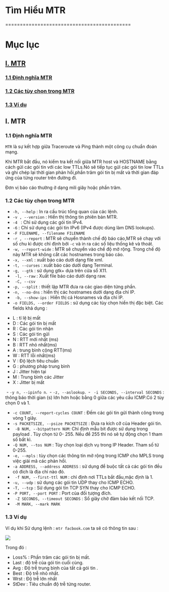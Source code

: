 # Tìm Hiểu MTR
===========================================
# Mục lục
## [I. MTR](#mtr)
### [1.1 Định nghĩa MTR](#11)
### [1.2 Các tùy chọn trong MTR](#12)
### [1.3 Ví dụ ](#13)

<a name=mtr></a>
## I. MTR

<a name=11></a>
### 1.1 Định nghĩa MTR
 `MTR` là sự kết hợp giữa Traceroute và Ping thành một công cụ chuẩn đoán mạng.

 Khi MTR bắt đầu, nó kiểm tra kết nối giữa MTR host và HOSTNAME bằng cách gửi các gói tin với các low TTLs.Nó sẽ tiếp tục gửi các gói tin low TTLs và ghi chép lại thời gian phản hồi,phần trăm gói tin bị mất và thời gian đáp ứng của từng router trên đường đi.

 Đơn vị báo cáo thường ở dạng mili giây hoặc phần trăm.

<a name=12></a>
### 1.2 Các tùy chọn trong MTR
  - `-h, --help` : In ra cấu trúc tổng quan của các lệnh.
  - `-v , --version` : Hiển thị thông tin phiên bản MTR.
  - `-4 ` : Chỉ sử dụng các gói tin IPv4.
  - `-6` : Chỉ sử dụng các gói tin IPv6 (IPv4 được dùng làm DNS lookups).
  - `-F FILENAME, --filename FILENAME`
  - `-r , --report` : MTR sẽ chuyển thành chế độ báo cáo,MTR sẽ chạy với số chu kì được chỉ định bởi `-c` và in ra các số liệu thống kê và thoát.
  - `-w, --report-wide` : MTR sẽ chuyển vào chế độ mở rộng. Trong chế độ này MTR sẽ không cắt các hostnames trong báo cáo.
  - `-x, --xml` : xuất báo cáo dưới dạng file xml.
  - `-t, --curses` : xuất báo cáo dưới dạng Terminal.
  - `-g, --gtk` : sử dụng gtk+ dựa trên cửa sổ X11.
  - ` -l, --raw` : Xuất file báo cáo dưới dạng raw.
  - ` -C, --csv`
  - `-p, --split` : thiết lập MTR đưa ra các giao diện từng phần.
  - `-n, --no-dns` : hiển thị các hostnames dưới dạng địa chỉ IP.
  - ` -b, --show-ips` : Hiển thị cả Hosnames và địa chỉ IP.
  - `-o FIELDS, --order FIELDS` : sử dụng các tùy chọn hiển thị đặc biệt. Các fields khả dụng :
  <ul>
  <li>L : tỉ lệ bị mất</li>
  <li>D : Các gói tin bị mất</li>
  <li>R : Các gói tin nhận</li>
  <li>S : Các gói tin gửi</li>
  <li>N : RTT mới nhất (ms)</li>
  <li>B : RTT nhỏ nhất(ms)</li>
  <li>A : trung bình cộng RTT(ms)</li>
  <li>W : RTT lỗi nhất(ms)</li>
  <li>V : Độ lệch tiêu chuẩn</li>
  <li>G : phương pháp trung bình</li>
  <li>J : Jitter hiện tại</li>
  <li>M : Trung bình các Jitter</li>
  <li>X : Jitter bị mất</li>
  </ul>
  
  - `-y n, --ipinfo n`.
  - `-z, --aslookup`.
  - ` -i SECONDS, --interval SECONDS` : thông báo thời gian (s) lớn hơn hoặc bằng 0  giữa các yêu cầu ICMP.Có 2 tùy chọn 0 và 1.
  - `-c COUNT, --report-cycles COUNT` :  Đếm các gói tin gửi thành công trong vòng 1 giây.
  - `-s PACKETSIZE, --psize PACKETSIZE` : Đưa ra kích cỡ của Header gói tin.
  - ` -B NUM, --bitpattern NUM`: Chỉ định mẫu bit được sử dụng trong payload . Tùy chọn từ 0- 255. Nếu để 255 thì nó sẽ tự động chọn 1 tham số bất kì.
  - `-Q NUM, --tos NUM` : Tùy chọn loại dịch vụ trong IP Header. Tham số từ 0-255.
  - `-e, --mpls` : tùy chọn các thông tin mở rộng trong ICMP cho MPLS trong việc giải mã các phản hồi.
  - `-a ADDRESS, --address ADDRESS` : sử dụng để buộc tất cả các gói tin đều có đích là địa chỉ nào đó.
  - ` -f NUM, --first-ttl NUM` : chỉ định nơi TTLs bắt đầu,mặc định là 1.
  - `-u, --udp` : sử dụng các gói tin UDP thay cho ICMP ECHO.
  - `-T, --tcp` : Sử dụng gói tin TCP SYN thay cho ICMP ECHO.
  - `-P PORT, --port PORT` : Port của đối tượng đích.
  - ` -Z SECONDS, --timeout SECONDS` : Số giây chờ đảm bảo kết nối TCP.
  - ` -M MARK, --mark MARK`

<a name=13></a>
### 1.3 Ví dụ

  Ví dụ khi Sử dụng lệnh : `mtr facbook.com` ta sẽ có thông tin sau :

  <img src=http://i.imgur.com/aGflzGM.png>

  Trong đó :
  - Loss% : Phần trăm các gói tin bị mất.
  - Last : độ trễ của gói tin cuối cùng.
  - Avg : Độ trễ  trung bình của tất cả gói tin .
  - Best : Độ trễ nhỏ nhất.
  - Wrst : Độ trễ lớn nhất
  - StDev : Tiêu chuẩn độ trễ  từng router.
